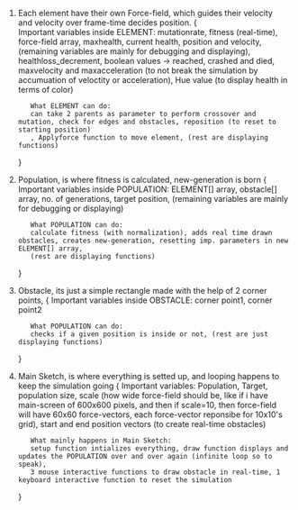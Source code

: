 1) Each element have their own Force-field, which guides their velocity and velocity over frame-time decides position.
    {   
          Important variables inside ELEMENT:
          mutationrate, fitness (real-time), force-field array, maxhealth, current health, position and velocity, (remaining variables are mainly for debugging
          and displaying), healthloss_decrement, boolean values -> reached, crashed and died, maxvelocity and maxacceleration (to not break the simulation by 
          accumuation of veloctity or acceleration), Hue value (to display health in terms of color)
          
          What ELEMENT can do:
          can take 2 parents as parameter to perform crossover and mutation, check for edges and obstacles, reposition (to reset to starting position)
          , Applyforce function to move element, (rest are displaying functions)
    }
    
2) Population, is where fitness is calculated, new-generation is born
   {
          Important variables inside POPULATION:
          ELEMENT[] array, obstacle[] array, no. of generations, target position, (remaining variables are mainly for debugging or displaying)
          
          What POPULATION can do:
          calculate fitness (with normalization), adds real time drawn obstacles, creates new-generation, resetting imp. parameters in new ELEMENT[] array, 
          (rest are displaying functions)
          
   }
3) Obstacle, its just a simple rectangle made with the help of 2 corner points,
   {
          Important variables inside OBSTACLE:
          corner point1, corner point2
          
          What POPULATION can do:
          checks if a given position is inside or not, (rest are just displaying functions)
          
   
   }
4) Main Sketch, is where everything is setted up, and looping happens to keep the simulation going
   {
          Important variables:
          Population, Target, population size, scale (how wide force-field should be, like if i have main-screen of 600x600 pixels, and then if scale=10, then
          force-field will have 60x60 force-vectors, each force-vector reponsibe for 10x10's grid), start and end position vectors (to create real-time obstacles)
          
          What mainly happens in Main Sketch:
          setup function intializes everything, draw function displays and updates the POPULATION over and over again (infinite loop so to speak),
          3 mouse interactive functions to draw obstacle in real-time, 1 keyboard interactive function to reset the simulation
        
   }
   
